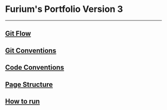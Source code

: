 # Furium's Portfolio Version 3

---

## [Git Flow](./docs/git-flow.md)

## [Git Conventions](https://www.notion.so/furium/Git-b33a5a3cfbe840d28f0263c4bed5f80c?pvs=4)

## [Code Conventions](https://www.notion.so/furium/CODE-1713c710326b40fa8d1119f8535f866c?pvs=4)

## [Page Structure](./docs/page-structure.md)

## [How to run](https://www.notion.so/furium/bae31ce8626c47279cce83823e141898?pvs=4)
